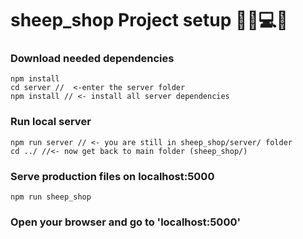 # sheep_shop Project setup 🐑🌈💻✨

### Download needed dependencies
```
npm install 
cd server //  <-enter the server folder
npm install // <- install all server dependencies
```

### Run local server
```
npm run server // <- you are still in sheep_shop/server/ folder
cd ../ //<- now get back to main folder (sheep_shop/)

```

### Serve production files on localhost:5000
```
npm run sheep_shop
```

### Open your browser and go to 'localhost:5000'

